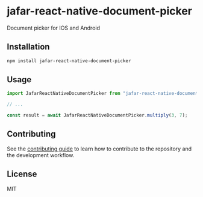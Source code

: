 # jafar-react-native-document-picker

Document picker for IOS and Android

## Installation

```sh
npm install jafar-react-native-document-picker
```

## Usage

```js
import JafarReactNativeDocumentPicker from "jafar-react-native-document-picker";

// ...

const result = await JafarReactNativeDocumentPicker.multiply(3, 7);
```

## Contributing

See the [contributing guide](CONTRIBUTING.md) to learn how to contribute to the repository and the development workflow.

## License

MIT
